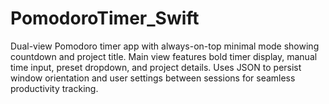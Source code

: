 # PomodoroTimer_Swift
Dual-view Pomodoro timer app with always-on-top minimal mode showing countdown and project title. Main view features bold timer display, manual time input, preset dropdown, and project details. Uses JSON to persist window orientation and user settings between sessions for seamless productivity tracking.

